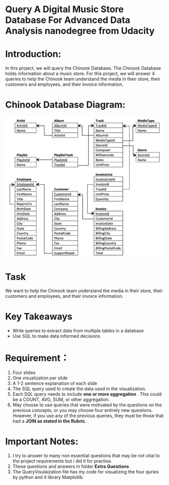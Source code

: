 # Query A Digital Music Store Database For Advanced Data Analysis nanodegree from Udacity

# Introduction:
In this project, we will query the Chinook Database. The Chinook Database holds information about a music store. For this project, we will answer 4 queries to help the Chinook team understand the media in their store, their customers and employees, and their invoice information.

# Chinook Database Diagram:
![alt text](https://github.com/Ereh11/Query-a-Digital-Music-Store-Database-Advanced_Data_Analysis/blob/main/Chinook%20Database%20Diagram.jpg)

# Task
We want to help the Chinook team understand the media in their store, their customers and employees, and their invoice information.

# Key Takeaways
- Write queries to extract data from multiple tables in a database
- Use SQL to make data informed decisions

# Requirement：

1. Four slides
2. One visualization per slide
3. A 1-2 sentence explanation of each slide
4. The SQL query used to create the data used in the visualization.
5. Each SQL query needs to include **one or more aggregation** . This could be a COUNT, AVG, SUM, or other aggregation.
6. May choose to use queries that were motivated by the questions on the previous concepts, or you may choose four entirely new questions. However, if you use any of the previous queries, they must be those that had a **JOIN as stated in the Rubric**.

# Important Notes:
1. I try to answer to many non essential questions that may be not vital to the project requirements but i did it for practise. 
2. These questions and answers in folder **Extra Questions**
3. The QueryVisulaization file has my code for visualizing the four quries by python and it library Matplotlib. 

